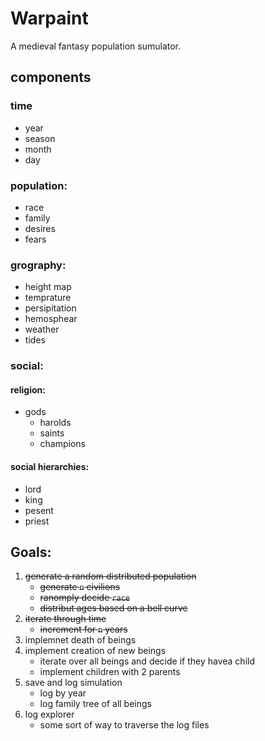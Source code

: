 # Warpaint

A medieval fantasy population sumulator.

## components

### time

- year
- season
- month
- day

### population:

- race
- family
- desires
- fears

### grography:

- height map
- temprature
- persipitation
- hemosphear
- weather
- tides

### social:

#### religion:

- gods
    - harolds
    - saints
    - champions

#### social hierarchies:

- lord
- king
- pesent
- priest


## Goals:

1. ~~generate a random distributed population~~
    - ~~generate `n` civilions~~
    - ~~ranomply decide `race`~~
    - ~~distribut ages based on a bell curve~~
2. ~~iterate through time~~
    - ~~increment for `n` years~~
3. implemnet death of beings
4. implement creation of new beings
    - iterate over all beings and decide if they havea child
    - implement children with 2 parents
5. save and log simulation
    - log by year
    - log family tree of all beings
6. log explorer
    - some sort of way to traverse the log files